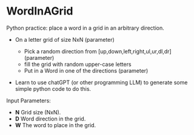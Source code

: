 # WordInAGrid
Python practice: place a word in a grid in an arbitrary direction.

- On a letter grid of size NxN (parameter)
  - Pick a random direction from [up,down,left,right,ul,ur,dl,dr] (parameter)
  - fill the grid with random upper-case letters
  - Put in a Word in one of the directions (parameter)

- Learn to use chatGPT (or other programming LLM) to generate some simple python code to do this.

Input Parameters:
  - **N** Grid size (NxN).
  - **D** Word direction in the grid.
  - **W** The word to place in the grid.

